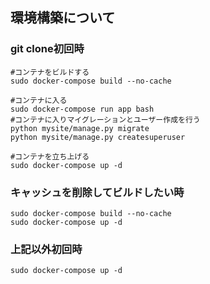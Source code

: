 ## 環境構築について
### git clone初回時
```
#コンテナをビルドする
sudo docker-compose build --no-cache

#コンテナに入る
sudo docker-compose run app bash
#コンテナに入りマイグレーションとユーザー作成を行う
python mysite/manage.py migrate
python mysite/manage.py createsuperuser

#コンテナを立ち上げる
sudo docker-compose up -d
```

### キャッシュを削除してビルドしたい時
```
sudo docker-compose build --no-cache
sudo docker-compose up -d
```

### 上記以外初回時
```
sudo docker-compose up -d
```